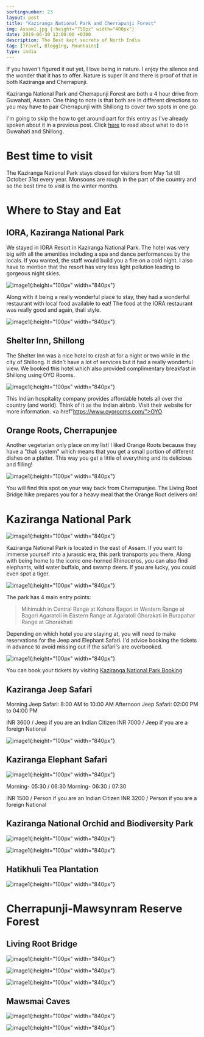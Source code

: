 ```yaml
---
sortingnumber: 23
layout: post
title: "Kaziranga National Park and Cherrapunji Forest"
img: Assam1.jpg {:height="750px" width="400px"}
date: 2019-06-30 12:00:00 +0300
description: The Best kept secrets of North India
tag: [Travel, Blogging, Mountains]
type: india
---
```


If you haven't figured it out yet, I love being in nature. I enjoy the silence and the wonder that it has to offer. Nature is super lit and there is proof of that in both Kaziranga and Cherrapunji.

Kaziranga National Park and Cherrapunji Forest are both a 4 hour drive from Guwahati, Assam. One thing to note is that both are in different directions so you may have to pair Cherrapunji with Shillong to cover two spots in one go.

I'm going to skip the how to get around part for this entry as I've already spoken about it in a previous post. Click <a href="https://theduckingtraveller.com/assam/">here</a> to read about what to do in Guwahati and Shillong.

# Best time to visit

The Kaziranga National Park stays closed for visitors from May 1st till October 31st every year. Monsoons are rough in the part of the country and so the best time to visit is the winter months.

# Where to Stay and Eat

## IORA, Kaziranga National Park

We stayed in IORA Resort in Kaziranga National Park. The hotel was very big with all the amenities including a spa and dance performances by the locals. If you wanted, the staff would build you a fire on a cold night. I also have to mention that the resort has very less light pollution leading to gorgeous night skies.

![image1]({{site.baseurl}}/assets/img/Assam/i27.jpg){:height="100px" width="840px"}

Along with it being a really wonderful place to stay, they had a wonderful restaurant with local food available to eat! The food at the IORA restaurant was really good and again, thali style.

![image1]({{site.baseurl}}/assets/img/Assam/f2.jpg){:height="100px" width="840px"}

## Shelter Inn, Shillong

The Shelter Inn was a nice hotel to crash at for a night or two while in the city of Shillong. It didn't have a lot of services but it had a really wonderful view. We booked this hotel which also provided complimentary breakfast in Shillong using OYO Rooms.

![image1]({{site.baseurl}}/assets/img/Assam/i3.jpg){:height="100px" width="840px"}

This Indian hospitality company provides affordable hotels all over the country (and world). Think of it as the Indian airbnb. Visit their website for more information. <a href"https://www.oyorooms.com/">OYO</a>

## Orange Roots, Cherrapunjee

Another vegetarian only place on my list! I liked Orange Roots because they have a "thali system" which means that you get a small portion of different dishes on a platter. This way you get a little of everything and its delicious and filling!

![image1]({{site.baseurl}}/assets/img/Assam/f3.jpg){:height="100px" width="840px"}

You will find this spot on your way back from Cherrapunjee. The Living Root Bridge hike prepares you for a heavy meal that the Orange Root delivers on!

# Kaziranga National Park

![image1]({{site.baseurl}}/assets/img/Assam/i14.jpg){:height="100px" width="840px"}


Kaziranga National Park is located in the east of Assam. If you want to immerse yourself into a jurassic era, this park transports you there. Along with being home to the iconic one-horned Rhinoceros, you can also find elephants, wild water buffalo, and swamp deers. If you are lucky, you could even spot a tiger.

![image1]({{site.baseurl}}/assets/img/Assam/i12.jpg){:height="100px" width="840px"}

The park has 4 main entry points:
> Mihimukh in Central Range at Kohora
> Bagori in Western Range at Bagori
> Agaratoli in Eastern Range at Agaratoli
> Ghorakati in Burapahar Range at Ghorakhati

Depending on which hotel you are staying at, you will need to make reservations for the Jeep and Elephant Safari. I'd advice booking the tickets in advance to avoid missing out if the safari's are overbooked.

![image1]({{site.baseurl}}/assets/img/Assam/i15.jpg){:height="100px" width="840px"}


You can book your tickets by visiting <a href="http://www.kaziranganationalpark-india.com/online-kaziranga-safari-booking.html">Kaziranga National Park Booking</a>

## Kaziranga Jeep Safari


Morning Jeep Safari: 8:00 AM to 10:00 AM
Afternoon Jeep Safari: 02:00 PM to 04:00 PM

INR 3600 / Jeep if you are an Indian Citizen
INR 7000 / Jeep if you are a foreign National

![image1]({{site.baseurl}}/assets/img/Assam/f3.jpg){:height="100px" width="840px"}



## Kaziranga Elephant Safari

![image1]({{site.baseurl}}/assets/img/Assam/i13.jpg){:height="100px" width="840px"}


Morning- 05:30 / 06:30
Morning- 06:30 / 07:30

INR 1500 / Person if you are an Indian Citizen
INR 3200 / Person if you are a foreign National

## Kaziranga National Orchid and Biodiversity Park

![image1]({{site.baseurl}}/assets/img/Assam/i17.jpg){:height="100px" width="840px"}

![image1]({{site.baseurl}}/assets/img/Assam/i18.jpg){:height="100px" width="840px"}


## Hatikhuli Tea Plantation

![image1]({{site.baseurl}}/assets/img/Assam/i16.jpg){:height="100px" width="840px"}


# Cherrapunji-Mawsynram Reserve Forest

## Living Root Bridge

![image1]({{site.baseurl}}/assets/img/Assam/i9.jpg){:height="100px" width="840px"}

![image1]({{site.baseurl}}/assets/img/Assam/i10.jpg){:height="100px" width="840px"}

![image1]({{site.baseurl}}/assets/img/Assam/i11.jpg){:height="100px" width="840px"}



## Mawsmai Caves

![image1]({{site.baseurl}}/assets/img/Assam/i8.jpg){:height="100px" width="840px"}


![image1]({{site.baseurl}}/assets/img/Assam/i7.jpg){:height="100px" width="840px"}
